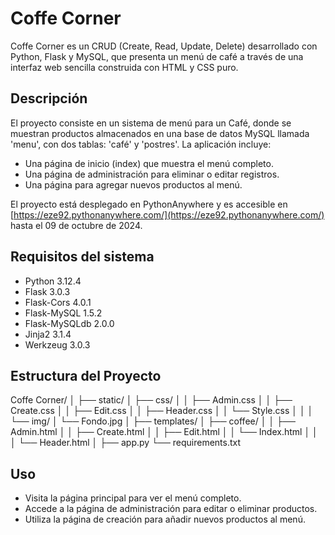 # Coffe Corner

Coffe Corner es un CRUD (Create, Read, Update, Delete) desarrollado con Python, Flask y MySQL, que presenta un menú de café a través de una interfaz web sencilla construida con HTML y CSS puro.

## Descripción

El proyecto consiste en un sistema de menú para un Café, donde se muestran productos almacenados en una base de datos MySQL llamada 'menu', con dos tablas: 'café' y 'postres'. La aplicación incluye:

- Una página de inicio (index) que muestra el menú completo.
- Una página de administración para eliminar o editar registros.
- Una página para agregar nuevos productos al menú.

El proyecto está desplegado en PythonAnywhere y es accesible en [https://eze92.pythonanywhere.com/](https://eze92.pythonanywhere.com/) hasta el 09 de octubre de 2024.

## Requisitos del sistema

- Python 3.12.4
- Flask 3.0.3
- Flask-Cors 4.0.1
- Flask-MySQL 1.5.2
- Flask-MySQLdb 2.0.0
- Jinja2 3.1.4
- Werkzeug 3.0.3

## Estructura del Proyecto

Coffe Corner/
│
├── static/
│   ├── css/
│   │   ├── Admin.css
│   │   ├── Create.css
│   │   ├── Edit.css
│   │   ├── Header.css
│   │   └── Style.css
│   │
│   └── img/
│       └── Fondo.jpg
│
├── templates/
│   ├── coffee/
│   │   ├── Admin.html
│   │   ├── Create.html
│   │   ├── Edit.html
│   │   └── Index.html
│   │
│   └── Header.html
│
├── app.py
└── requirements.txt

## Uso

- Visita la página principal para ver el menú completo.
- Accede a la página de administración para editar o eliminar productos.
- Utiliza la página de creación para añadir nuevos productos al menú.

